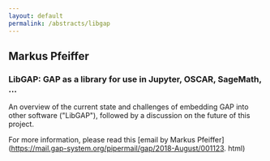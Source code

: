 ```yaml
---
layout: default
permalink: /abstracts/libgap
---
```


## Markus Pfeiffer

### LibGAP: GAP as a library for use in Jupyter, OSCAR, SageMath, ...

An overview of the current state and challenges of embedding
GAP into other software ("LibGAP"), followed by a discussion on the
future of this project.


For more information, please read this [email by Markus
Pfeiffer](https://mail.gap-system.org/pipermail/gap/2018-August/001123.
html)
